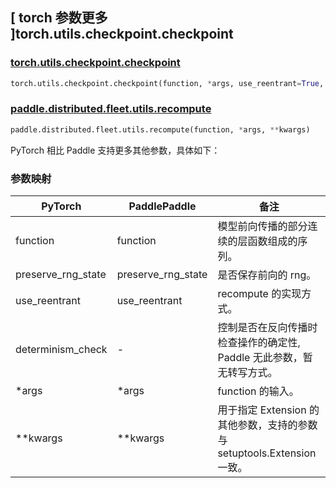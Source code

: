 ## [ torch 参数更多 ]torch.utils.checkpoint.checkpoint
### [torch.utils.checkpoint.checkpoint](https://pytorch.org/docs/stable/checkpoint.html#torch.utils.checkpoint.checkpoint)

```python
torch.utils.checkpoint.checkpoint(function, *args, use_reentrant=True, **kwargs)
```

### [paddle.distributed.fleet.utils.recompute](https://www.paddlepaddle.org.cn/documentation/docs/zh/develop/api/paddle/utils/cpp_extension/CppExtension_cn.html)

```python
paddle.distributed.fleet.utils.recompute(function, *args, **kwargs)
```

PyTorch 相比 Paddle 支持更多其他参数，具体如下：
### 参数映射

| PyTorch       | PaddlePaddle | 备注                                                   |
| ------------- | ------------ | ------------------------------------------------------ |
| function          | function            | 模型前向传播的部分连续的层函数组成的序列。  |
| preserve_rng_state         | preserve_rng_state         | 是否保存前向的 rng。   |
| use_reentrant         | use_reentrant         |  recompute 的实现方式。   |
| determinism_check         | -         | 控制是否在反向传播时检查操作的确定性, Paddle 无此参数，暂无转写方式。   |
|*args         | *args          |   function 的输入。 |
| **kwargs      | **kwargs        |   用于指定 Extension 的其他参数，支持的参数与 setuptools.Extension 一致。 |
